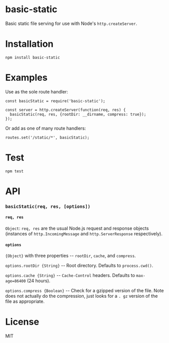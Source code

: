 # basic-static
Basic static file serving for use with Node's `http.createServer`.

# Installation
`npm install basic-static`

# Examples
Use as the sole route handler:
```
const basicStatic = require('basic-static');

const server = http.createServer(function(req, res) {
  basicStatic(req, res, {rootDir: __dirname, compress: true});
});
```

Or add as one of many route handlers:
```
routes.set('/static/*', basicStatic);
```

# Test
`npm test`

# API
### `basicStatic(req, res, [options])`

#### `req, res`
`Object`:
`req, res` are the usual Node.js request and response objects (instances of `http.IncomingMessage` and `http.ServerResponse` respectively).

#### `options`
`{Object}` with three properties -- `rootDir`, `cache`, and `compress`.

`options.rootDir {String}` -- Root directory. Defaults to `process.cwd()`.

`options.cache {String}` -- `Cache-Control` headers. Defaults to `max-age=86400` (24 hours).

`options.compress {Boolean}` -- Check for a gzipped version of the file. Note does not actually do the compression, just looks for a `.
gz` version of the file as appropriate.


# License
MIT